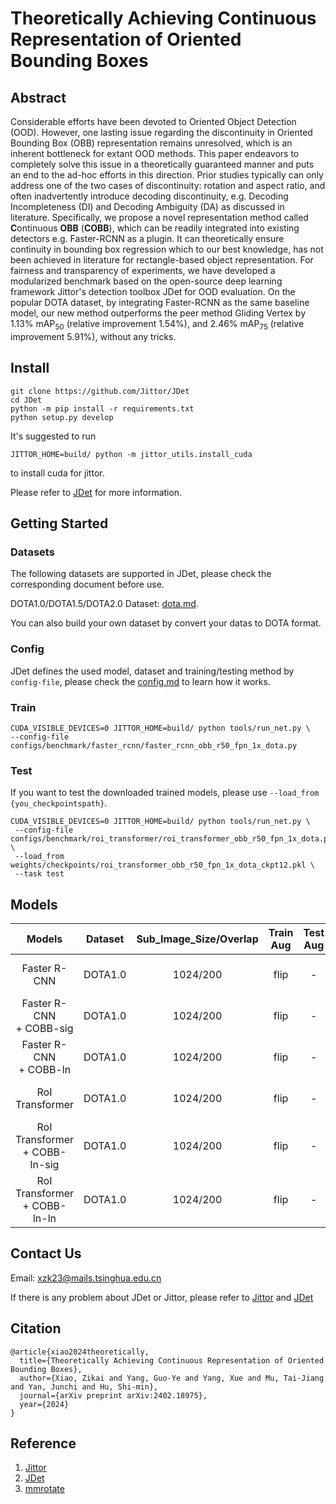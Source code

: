 # Theoretically Achieving Continuous Representation of Oriented Bounding Boxes
## Abstract
Considerable efforts have been devoted to Oriented Object Detection (OOD). However, one lasting issue regarding the discontinuity in Oriented Bounding Box (OBB) representation remains unresolved, which is an inherent bottleneck for extant OOD methods. This paper endeavors to completely solve this issue in a theoretically guaranteed manner and puts an end to the ad-hoc efforts in this direction. Prior studies typically can only address one of the two cases of discontinuity: rotation and aspect ratio, and often inadvertently introduce decoding discontinuity, e.g. Decoding Incompleteness (DI) and Decoding Ambiguity (DA) as discussed in literature. Specifically, we propose a novel representation method called **C**ontinuous **OBB** (**COBB**), which can be readily integrated into existing detectors e.g. Faster-RCNN as a plugin. It can theoretically ensure continuity in bounding box regression which to our best knowledge, has not been achieved in literature for rectangle-based object representation. For fairness and transparency of experiments, we have developed a modularized benchmark based on the open-source deep learning framework Jittor's detection toolbox JDet for OOD evaluation. On the popular DOTA dataset, by integrating Faster-RCNN as the same baseline model, our new method outperforms the peer method Gliding Vertex by 1.13\% mAP<sub>50</sub> (relative improvement 1.54\%), and 2.46\% mAP<sub>75</sub> (relative improvement 5.91\%), without any tricks.

## Install
```shell
git clone https://github.com/Jittor/JDet
cd JDet
python -m pip install -r requirements.txt
python setup.py develop
```
It's suggested to run
```shell
JITTOR_HOME=build/ python -m jittor_utils.install_cuda
```
to install cuda for jittor.

Please refer to [JDet](https://github.com/Jittor/JDet) for more information.


## Getting Started

### Datasets
The following datasets are supported in JDet, please check the corresponding document before use. 

DOTA1.0/DOTA1.5/DOTA2.0 Dataset: [dota.md](docs/dota.md).

You can also build your own dataset by convert your datas to DOTA format.

### Config
JDet defines the used model, dataset and training/testing method by `config-file`, please check the [config.md](docs/config.md) to learn how it works.
### Train
```shell
CUDA_VISIBLE_DEVICES=0 JITTOR_HOME=build/ python tools/run_net.py \
--config-file configs/benchmark/faster_rcnn/faster_rcnn_obb_r50_fpn_1x_dota.py
```

### Test
If you want to test the downloaded trained models, please use ```--load_from {you_checkpointspath}```.
```shell
CUDA_VISIBLE_DEVICES=0 JITTOR_HOME=build/ python tools/run_net.py \
 --config-file configs/benchmark/roi_transformer/roi_transformer_obb_r50_fpn_1x_dota.py \
 --load_from weights/checkpoints/roi_transformer_obb_r50_fpn_1x_dota_ckpt12.pkl \
 --task test
```

## Models

|         Models         | Dataset  | Sub_Image_Size/Overlap  |   Train Aug     | Test Aug  |  mAP   |                                           Config                                            |           Download          |
|:-------------:|:--------:|:-----------------------:|:---------------:|:---------:|:------:|:-------------------------------------------------------------------------------------------:|:---------------------------------:|
|     Faster R-CNN     | DOTA1.0  |        1024/200         |      flip       |     -     | 73.01  |                     [config](configs/benchmark/faster_rcnn/faster_rcnn_obb_r50_fpn_1x_dota.py)                      |       [Tsinghua](https://cloud.tsinghua.edu.cn/f/5d5c30ec6bc34941a515/?dl=1) <br> [Baidu Disk](https://pan.baidu.com/s/1i4fhG1WBfTSHE6GKoRSG-g?pwd=cobb)        |
|     Faster R-CNN <br> + COBB-sig     | DOTA1.0  |        1024/200         |      flip       |     -     | 74.00  |                     [config](configs/benchmark/cobb/faster_rcnn_cobb_sig_r50_fpn_1x_dota.py)                      |       [Tsinghua](https://cloud.tsinghua.edu.cn/f/e1937025f9c842e9bb10/?dl=1) <br> [Baidu Disk](https://pan.baidu.com/s/1R3-qKLAY98xpD0If8dtAIQ?pwd=cobb)        |
|     Faster R-CNN <br> + COBB-ln     | DOTA1.0  |        1024/200         |      flip       |     -     | 74.44  |                     [config](configs/benchmark/cobb/faster_rcnn_cobb_ln_r50_fpn_1x_dota.py)                      |       [Tsinghua](https://cloud.tsinghua.edu.cn/f/95c228b9239b4eee8675/?dl=1) <br> [Baidu Disk](https://pan.baidu.com/s/1t62KESWd4rpFsqpQzAokLQ?pwd=cobb)        |
|     RoI Transformer     | DOTA1.0  |        1024/200         |      flip       |     -     | 75.59  |                     [config](configs/benchmark/roi_transformer/roi_transformer_obb_r50_fpn_1x_dota.py)                      |       [Tsinghua](https://cloud.tsinghua.edu.cn/f/fbf410ed17b348e69497/?dl=1) <br> [Baidu Disk](https://pan.baidu.com/s/18bw0W-xcuhMKq3nImE7wxQ?pwd=cobb)        |
|     RoI Transformer <br> + COBB-ln-sig     | DOTA1.0  |        1024/200         |      flip       |     -     | 76.55  |                     [config](configs/benchmark/cobb/roi_transformer_cobb_ln_sig_r50_fpn_1x_dota.py)                      |       [Tsinghua](https://cloud.tsinghua.edu.cn/f/6d4453e2f0bf45d18523/?dl=1) <br> [Baidu Disk](https://pan.baidu.com/s/1Erz6KBLTJwVd-eeeZiD8Cw?pwd=cobb)        |
|     RoI Transformer <br> + COBB-ln-ln     | DOTA1.0  |        1024/200         |      flip       |     -     | 76.53  |                     [config](configs/benchmark/cobb/roi_transformer_cobb_ln_ln_r50_fpn_1x_dota.py)                      |       [Tsinghua](https://cloud.tsinghua.edu.cn/f/c41db9e4c72142fdad3a/?dl=1) <br> [Baidu Disk](https://pan.baidu.com/s/111vgoOowjmWDXZhx_kVpGA?pwd=cobb)        |

## Contact Us

Email: xzk23@mails.tsinghua.edu.cn

If there is any problem about JDet or Jittor, please refer to [Jittor](https://github.com/Jittor/jittor) and [JDet](https://github.com/Jittor/JDet)


## Citation


```
@article{xiao2024theoretically,
  title={Theoretically Achieving Continuous Representation of Oriented Bounding Boxes},
  author={Xiao, Zikai and Yang, Guo-Ye and Yang, Xue and Mu, Tai-Jiang and Yan, Junchi and Hu, Shi-min},
  journal={arXiv preprint arXiv:2402.18975},
  year={2024}
}
```

## Reference
1. [Jittor](https://github.com/Jittor/jittor)
2. [JDet](https://github.com/Jittor/JDet)
3. [mmrotate](https://github.com/open-mmlab/mmrotate)


